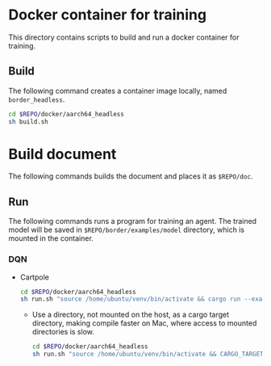 # Docker container for training

This directory contains scripts to build and run a docker container for training.

## Build

The following command creates a container image locally, named `border_headless`.

```bash
cd $REPO/docker/aarch64_headless
sh build.sh
```

# Build document

The following commands builds the document and places it as `$REPO/doc`.

## Run

The following commands runs a program for training an agent.
The trained model will be saved in `$REPO/border/examples/model` directory,
which is mounted in the container.

### DQN

* Cartpole

  ```bash
  cd $REPO/docker/aarch64_headless
  sh run.sh "source /home/ubuntu/venv/bin/activate && cargo run --example dqn_cartpole --features='tch'"
  ```

  * Use a directory, not mounted on the host, as a cargo target directory,
    making compile faster on Mac, where access to mounted directories is slow.

    ```bash
    cd $REPO/docker/aarch64_headless
    sh run.sh "source /home/ubuntu/venv/bin/activate && CARGO_TARGET_DIR=/home/ubuntu/target cargo run --example dqn_cartpole --features='tch'"
    ```
